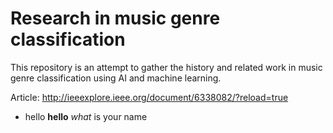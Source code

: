 # Research in music genre classification

This repository is an attempt to gather the history and related work in music genre classification using AI and machine learning.

Article: http://ieeexplore.ieee.org/document/6338082/?reload=true


* hello
**hello**
_what_ is your name

